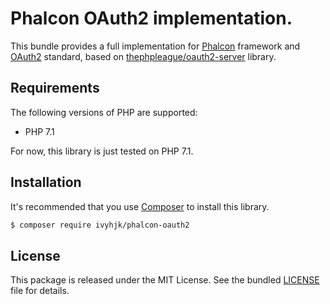 # Phalcon OAuth2 implementation.

This bundle provides a full implementation for [Phalcon](https://github.com/phalcon/cphalcon) framework and [OAuth2](https://oauth.net/2) standard, based on [thephpleague/oauth2-server](https://github.com/thephpleague/oauth2-server) library.

## Requirements

The following versions of PHP are supported:

* PHP 7.1

For now, this library is just tested on PHP 7.1.

## Installation

It's recommended that you use [Composer](https://getcomposer.org) to install this library.

```bash
$ composer require ivyhjk/phalcon-oauth2
```

## License

This package is released under the MIT License. See the bundled [LICENSE](https://github.com/thephpleague/oauth2-server/blob/master/LICENSE) file for details.
